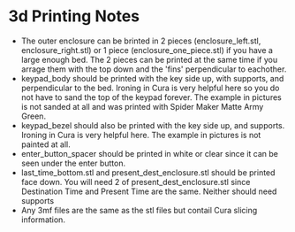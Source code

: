 # 3d Printing Notes

- The outer enclosure can be brinted in 2 pieces (enclosure_left.stl, enclosure_right.stl) or 1 piece (enclosure_one_piece.stl) if you have a large enough bed. The 2 pieces can be printed at the same time if you arrage them with the top down and the 'fins' perpendicular to eachother.
- keypad_body should be printed with the key side up, with supports, and perpendicular to the bed. Ironing in Cura is very helpful here so you do not have to sand the top of the keypad forever. The example in pictures is not sanded at all and was printed with Spider Maker Matte Army Green.
- keypad_bezel should also be printed with the key side up, and supports. Ironing in Cura is very helpful here. The example in pictures is not painted at all.
- enter_button_spacer should be printed in white or clear since it can be seen under the enter button.
- last_time_bottom.stl and present_dest_enclosure.stl should be printed face down. You will need 2 of present_dest_enclosure.stl since Destination Time and Present Time are the same. Neither should need supports
- Any 3mf files are the same as the stl files but contail Cura slicing information.
